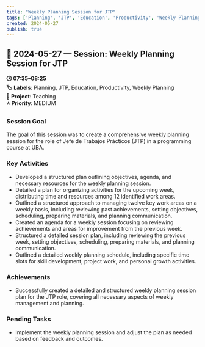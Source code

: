 ```yaml
---
title: "Weekly Planning Session for JTP"
tags: ['Planning', 'JTP', 'Education', 'Productivity', 'Weekly Planning']
created: 2024-05-27
publish: true
---
```


## 📅 2024-05-27 — Session: Weekly Planning Session for JTP

**🕒 07:35–08:25**  
**🏷️ Labels**: Planning, JTP, Education, Productivity, Weekly Planning  
**📂 Project**: Teaching  
**⭐ Priority**: MEDIUM  


### Session Goal
The goal of this session was to create a comprehensive weekly planning session for the role of Jefe de Trabajos Prácticos (JTP) in a programming course at UBA.

### Key Activities
- Developed a structured plan outlining objectives, agenda, and necessary resources for the weekly planning session.
- Detailed a plan for organizing activities for the upcoming week, distributing time and resources among 12 identified work areas.
- Outlined a structured approach to managing twelve key work areas on a weekly basis, including reviewing past achievements, setting objectives, scheduling, preparing materials, and planning communication.
- Created an agenda for a weekly session focusing on reviewing achievements and areas for improvement from the previous week.
- Structured a detailed session plan, including reviewing the previous week, setting objectives, scheduling, preparing materials, and planning communication.
- Outlined a detailed weekly planning schedule, including specific time slots for skill development, project work, and personal growth activities.

### Achievements
- Successfully created a detailed and structured weekly planning session plan for the JTP role, covering all necessary aspects of weekly management and planning.

### Pending Tasks
- Implement the weekly planning session and adjust the plan as needed based on feedback and outcomes.
